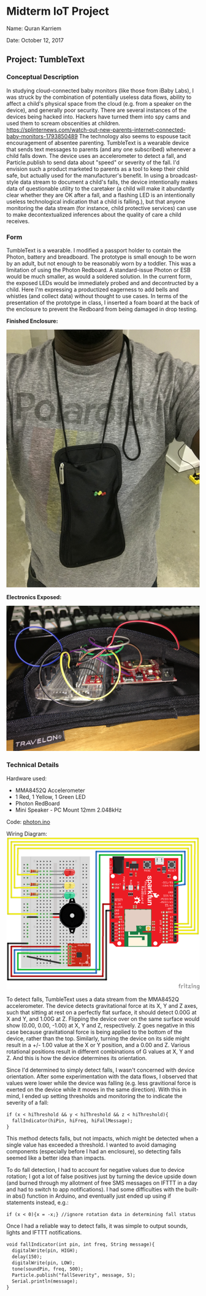 # Midterm IoT Project

Name: Quran Karriem

Date: October 12, 2017

## Project: TumbleText

### Conceptual Description

In studying cloud-connected baby monitors (like those from iBaby Labs), I was struck by the combination of potentially useless data flows, ability to affect a child's physical space from the cloud (e.g. from a speaker on the device), and generally poor security. There are several instances of the devices being hacked into. Hackers have turned them into spy cams and used them to scream obscenities at children. https://splinternews.com/watch-out-new-parents-internet-connected-baby-monitors-1793850489 The technology also seems to espouse tacit encouragement of absentee parenting. TumbleText is a wearable device that sends text messages to parents (and any one subscribed) whenever a child falls down. The device uses an accelerometer to detect a fall, and Particle.publish to send data about "speed" or severity of the fall. I'd envision such a product marketed to parents as a tool to keep their child safe, but actually used for the manufacturer's benefit. In using a broadcast-style data stream to document a child's falls, the device intentionally makes data of questionable utility to the caretaker (a child will make it abundantly clear whether they are OK after a fall, and a flashing LED is an intentionally useless technological indication that a child is falling.), but that anyone monitoring the data stream (for instance, child protective services) can use to make decontextualized inferences about the quality of care a child receives. 

### Form

TumbleText is a wearable. I modified a passport holder to contain the Photon, battery and breadboard. The prototype is small enough to be worn by an adult, but not enough to be reasonably worn by a toddler. This was a limitation of using the Photon Redboard. A standard-issue Photon or ESB would be much smaller, as would a soldered solution. In the current form, the exposed LEDs would be immediately probed and and decontructed by a child. Here I'm expressing a productized eagerness to add bells and whistles (and collect data) without thought to use cases. In terms of the presentation of the prototype in class, I inserted a foam board at the back of the enclosure to prevent the Redboard from being damaged in drop testing.

**Finished Enclosure:**

![Finished Enclosure](finished_enclosure2.jpg)

**Electronics Exposed:**

![Enclosure with electronics exposed](exposed_enclosure.jpg)

### Technical Details
Hardware used:
* MMA8452Q Accelerometer
* 1 Red, 1 Yellow, 1 Green LED
* Photon RedBoard
* Mini Speaker - PC Mount 12mm 2.048kHz

Code:
[photon.ino](photon.ino)

Wiring Diagram:
![Wiring Diagram](https://github.com/qmkarriem/physical-computing-midterm/blob/master/WiringDiagram.png)

To detect falls, TumbleText uses a data stream from the MMA8452Q accelerometer. The device detects gravitational force at its X, Y and Z axes, such that sitting at rest on a perfectly flat surface, it should detect 0.00G at X and Y, and 1.00G at Z. Flipping the device over on the same surface would show (0.00, 0.00, -1.00) at X, Y and Z, respectively. Z goes negative in this case because gravitational force is being applied to the bottom of the device, rather than the top. Similarly, turning the device on its side might result in a +/- 1.00 value at the X or Y position, and a 0.00 and Z. Various rotational positions result in different combinations of G values at X, Y and Z. And this is how the device determines its orientation. 

Since I'd determined to simply detect falls, I wasn't concerned with device orientation. After some experimentation with the data flows, I observed that values were lower while the device was falling (e.g. less gravitional force is exerted on the device while it moves in the same direction). With this in mind, I ended up setting thresholds and monitoring the to indicate the severity of a fall:

```
if (x < hiThreshold && y < hiThreshold && z < hiThreshold){
  fallIndicator(hiPin, hiFreq, hiFallMessage);
}
```
This method detects falls, but not impacts, which might be detected when a single value has exceeded a threshold. I wanted to avoid damaging components (especially before I had an enclosure), so detecting falls seemed like a better idea than impacts.

To do fall detection, I had to account for negative values due to device rotation; I got a lot of false positives just by turning the device upside down (and burned through my allotment of free SMS messages on IFTTT in a day and had to switch to app notifications). I had some difficulties with the built-in abs() function in Arduino, and eventually just ended up using if statements instead, e.g.:
```
if (x < 0){x = -x;} //ignore rotation data in determining fall status
```

Once I had a reliable way to detect falls, it was simple to output sounds, lights and IFTTT notifications.
```
void fallIndicator(int pin, int freq, String message){
  digitalWrite(pin, HIGH);
  delay(150);
  digitalWrite(pin, LOW);
  tone(soundPin, freq, 500);
  Particle.publish("fallSeverity", message, 5);
  Serial.println(message);
}
```


